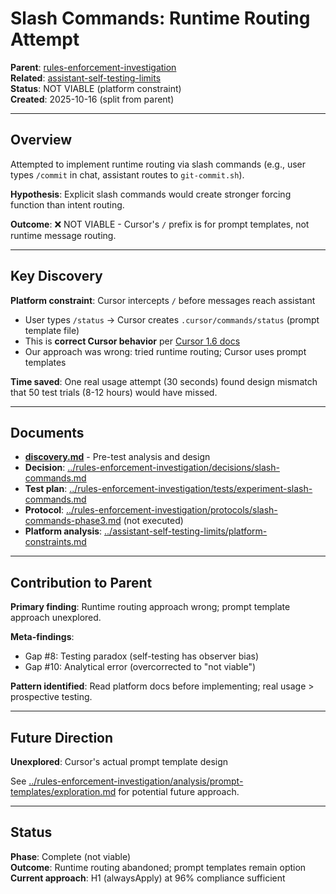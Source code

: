 # Slash Commands: Runtime Routing Attempt

**Parent**: [rules-enforcement-investigation](../rules-enforcement-investigation/)  
**Related**: [assistant-self-testing-limits](../assistant-self-testing-limits/)  
**Status**: NOT VIABLE (platform constraint)  
**Created**: 2025-10-16 (split from parent)

---

## Overview

Attempted to implement runtime routing via slash commands (e.g., user types `/commit` in chat, assistant routes to `git-commit.sh`).

**Hypothesis**: Explicit slash commands would create stronger forcing function than intent routing.

**Outcome**: ❌ NOT VIABLE - Cursor's `/` prefix is for prompt templates, not runtime message routing.

---

## Key Discovery

**Platform constraint**: Cursor intercepts `/` before messages reach assistant

- User types `/status` → Cursor creates `.cursor/commands/status` (prompt template file)
- This is **correct Cursor behavior** per [Cursor 1.6 docs](https://cursor.com/changelog/1-6)
- Our approach was wrong: tried runtime routing; Cursor uses prompt templates

**Time saved**: One real usage attempt (30 seconds) found design mismatch that 50 test trials (8-12 hours) would have missed.

---

## Documents

- **[discovery.md](discovery.md)** - Pre-test analysis and design
- **Decision**: [../rules-enforcement-investigation/decisions/slash-commands.md](../rules-enforcement-investigation/decisions/slash-commands.md)
- **Test plan**: [../rules-enforcement-investigation/tests/experiment-slash-commands.md](../rules-enforcement-investigation/tests/experiment-slash-commands.md)
- **Protocol**: [../rules-enforcement-investigation/protocols/slash-commands-phase3.md](../rules-enforcement-investigation/protocols/slash-commands-phase3.md) (not executed)
- **Platform analysis**: [../assistant-self-testing-limits/platform-constraints.md](../assistant-self-testing-limits/platform-constraints.md)

---

## Contribution to Parent

**Primary finding**: Runtime routing approach wrong; prompt template approach unexplored.

**Meta-findings**:
- Gap #8: Testing paradox (self-testing has observer bias)
- Gap #10: Analytical error (overcorrected to "not viable")

**Pattern identified**: Read platform docs before implementing; real usage > prospective testing.

---

## Future Direction

**Unexplored**: Cursor's actual prompt template design

See [../rules-enforcement-investigation/analysis/prompt-templates/exploration.md](../rules-enforcement-investigation/analysis/prompt-templates/exploration.md) for potential future approach.

---

## Status

**Phase**: Complete (not viable)  
**Outcome**: Runtime routing abandoned; prompt templates remain option  
**Current approach**: H1 (alwaysApply) at 96% compliance sufficient

